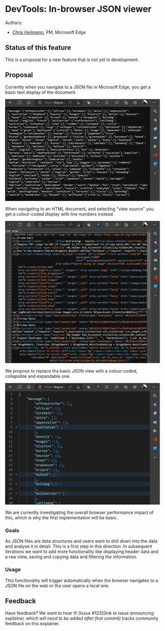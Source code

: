 # DevTools: In-browser JSON viewer

Authors:
 - *[Chris Heilmann](https://twitter.com/codepo8)*, PM, Microsoft Edge

## Status of this feature

This is a proposal for a new feature that is not yet in development.

## Proposal

Currently when you navigate to a JSON file in Microsoft Edge, you get a basic text display of the document.

![JSON displayed as plain text in the browser](current-json-display.png)

When navigating to an HTML document, and selecting "view source" you get a colour-coded display with line numbers instead.

![View source showing HTML in a more detailed fashion than just a text display](view-source.png)

We propose to replace tha basic JSON view with a colour-coded, collapsible and expandable one.

![JSON in browser as a colour-coded, collapsible tree](colour-coded.png)

We are currently investigating the overall browser performance impact of this, which is why the first implementation will be basic.

### Goals 

As JSON files are data structures and users want to drill down into the data and analyse it in detail. This is a first step in this direction. In subsequent iterations we want to add more functionality like displaying header data and a raw view, saving and copying data and filtering the information.

### Usage 

This functionality will trigger automatically when the browser navigates to a JSON file on the web or the user opens a local one.

## Feedback
Have feedback? We want to hear it! *[Issue #123](link to issue announcing explainer, which will need to be added after first commit)* tracks community feedback on this explainer.
